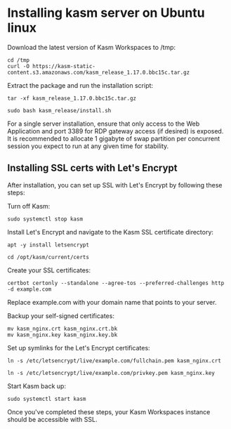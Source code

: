 # Installing kasm server on Ubuntu linux

Download the latest version of Kasm Workspaces to /tmp:

```
cd /tmp
curl -O https://kasm-static-content.s3.amazonaws.com/kasm_release_1.17.0.bbc15c.tar.gz
```

Extract the package and run the installation script:

```
tar -xf kasm_release_1.17.0.bbc15c.tar.gz
```

```
sudo bash kasm_release/install.sh
```

For a single server installation, ensure that only access to the Web Application and port 3389 for RDP gateway access (if desired) is exposed. It is recommended to allocate 1 gigabyte of swap partition per concurrent session you expect to run at any given time for stability.

## Installing SSL certs with Let's Encrypt

After installation, you can set up SSL with Let's Encrypt by following these steps:

Turn off Kasm:
```
sudo systemctl stop kasm
```

Install Let's Encrypt and navigate to the Kasm SSL certificate directory:

```
apt -y install letsencrypt
```
```
cd /opt/kasm/current/certs
```

Create your SSL certificates:

```
certbot certonly --standalone --agree-tos --preferred-challenges http -d example.com
```

Replace example.com with your domain name that points to your server.

Backup your self-signed certificates:

```
mv kasm_nginx.crt kasm_nginx.crt.bk
mv kasm_nginx.key kasm_nginx.key.bk
```

Set up symlinks for the Let's Encrypt certificates:

```
ln -s /etc/letsencrypt/live/example.com/fullchain.pem kasm_nginx.crt
```
```
ln -s /etc/letsencrypt/live/example.com/privkey.pem kasm_nginx.key
```

Start Kasm back up:
```
sudo systemctl start kasm
```

Once you've completed these steps, your Kasm Workspaces instance should be accessible with SSL.